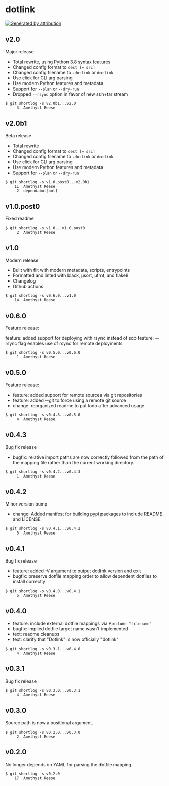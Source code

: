 dotlink
=======

[![Generated by attribution][attribution-badge]][attribution-url]


v2.0
----

Major release

- Total rewrite, using Python 3.8 syntax features
- Changed config format to `dest [= src]`
- Changed config filename to `.dotlink` or `dotlink`
- Use click for CLI arg parsing
- Use modern Python features and metadata
- Support for `--plan` or `--dry-run`
- Dropped `--rsync` option in favor of new ssh+tar stream

```text
$ git shortlog -s v2.0b1...v2.0
     3	Amethyst Reese
```


v2.0b1
------

Beta release

- Total rewrite
- Changed config format to `dest [= src]`
- Changed config filename to `.dotlink` or `dotlink`
- Use click for CLI arg parsing
- Use modern Python features and metadata
- Support for `--plan` or `--dry-run`

```text
$ git shortlog -s v1.0.post0...v2.0b1
    11	Amethyst Reese
     2	dependabot[bot]
```


v1.0.post0
----------

Fixed readme

```text
$ git shortlog -s v1.0...v1.0.post0
     2	Amethyst Reese
```


v1.0
----

Modern release

- Built with flit with modern metadata, scripts, entrypoints
- Formatted and linted with black, µsort, µfmt, and flake8
- Changelog
- Github actions

```text
$ git shortlog -s v0.6.0...v1.0
    14	Amethyst Reese
```


v0.6.0
------

Feature release:

feature: added support for deploying with rsync instead of scp
feature: --rsync flag enables use of rsync for remote deployments

```text
$ git shortlog -s v0.5.0...v0.6.0
     1	Amethyst Reese
```


v0.5.0
------

Feature release:

- feature: added support for remote sources via git repositories
- feature: added --git to force using a remote git source
- change: reorganized readme to put todo after advanced usage

```text
$ git shortlog -s v0.4.3...v0.5.0
     4	Amethyst Reese
```


v0.4.3
------

Bug fix release

- bugfix: relative import paths are now correctly followed from the path of
  the mapping file rather than the current working directory.

```text
$ git shortlog -s v0.4.2...v0.4.3
     1	Amethyst Reese
```


v0.4.2
------

Minor version bump

- change: Added manifest for building pypi packages to include README and LICENSE

```text
$ git shortlog -s v0.4.1...v0.4.2
     5	Amethyst Reese
```


v0.4.1
------

Bug fix release

- feature: added -V argument to output dotlink version and exit
- bugfix: preserve dotfile mapping order to allow dependent dotfiles to install correctly

```text
$ git shortlog -s v0.4.0...v0.4.1
     5	Amethyst Reese
```


v0.4.0
------

- feature: include external dotfile mappings via `#include "filename"`
- bugfix: implied dotfile target name wasn't implemented
- text: readme cleanups
- text: clarify that "Dotlink" is now officially "dotlink"

```text
$ git shortlog -s v0.3.1...v0.4.0
     4	Amethyst Reese
```


v0.3.1
------

Bug fix release

```text
$ git shortlog -s v0.3.0...v0.3.1
     4	Amethyst Reese
```


v0.3.0
------

Source path is now a positional argument.

```text
$ git shortlog -s v0.2.0...v0.3.0
     2	Amethyst Reese
```


v0.2.0
------

No longer depends on YAML for parsing the dotfile mapping.

```text
$ git shortlog -s v0.2.0
    17	Amethyst Reese
```

[attribution-badge]:
    https://img.shields.io/badge/generated%20by-attribution-informational
[attribution-url]: https://attribution.omnilib.dev
